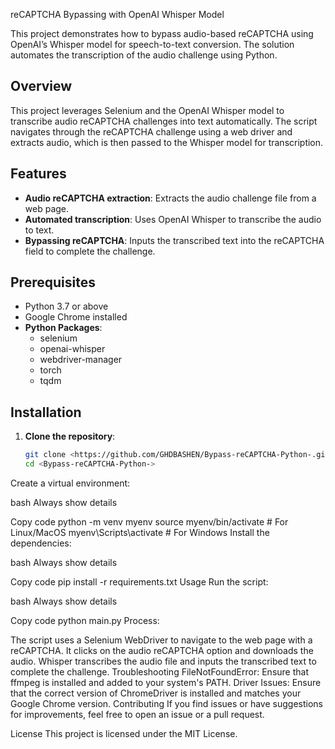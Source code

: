reCAPTCHA Bypassing with OpenAI Whisper Model

This project demonstrates how to bypass audio-based reCAPTCHA using OpenAI’s Whisper model for speech-to-text conversion. The solution automates the transcription of the audio challenge using Python.

## Overview

This project leverages Selenium and the OpenAI Whisper model to transcribe audio reCAPTCHA challenges into text automatically. The script navigates through the reCAPTCHA challenge using a web driver and extracts audio, which is then passed to the Whisper model for transcription.

## Features

- **Audio reCAPTCHA extraction**: Extracts the audio challenge file from a web page.
- **Automated transcription**: Uses OpenAI Whisper to transcribe the audio to text.
- **Bypassing reCAPTCHA**: Inputs the transcribed text into the reCAPTCHA field to complete the challenge.

## Prerequisites

- Python 3.7 or above
- Google Chrome installed
- **Python Packages**:
  - selenium
  - openai-whisper
  - webdriver-manager
  - torch
  - tqdm

## Installation

1. **Clone the repository**:
   ```bash
   git clone <https://github.com/GHDBASHEN/Bypass-reCAPTCHA-Python-.git>
   cd <Bypass-reCAPTCHA-Python->
Create a virtual environment:

bash
Always show details

Copy code
python -m venv myenv
source myenv/bin/activate  # For Linux/MacOS
myenv\\Scripts\\activate     # For Windows
Install the dependencies:

bash
Always show details

Copy code
pip install -r requirements.txt
Usage
Run the script:

bash
Always show details

Copy code
python main.py
Process:

The script uses a Selenium WebDriver to navigate to the web page with a reCAPTCHA.
It clicks on the audio reCAPTCHA option and downloads the audio.
Whisper transcribes the audio file and inputs the transcribed text to complete the challenge.
Troubleshooting
FileNotFoundError: Ensure that ffmpeg is installed and added to your system's PATH.
Driver Issues: Ensure that the correct version of ChromeDriver is installed and matches your Google Chrome version.
Contributing
If you find issues or have suggestions for improvements, feel free to open an issue or a pull request.

License
This project is licensed under the MIT License.
